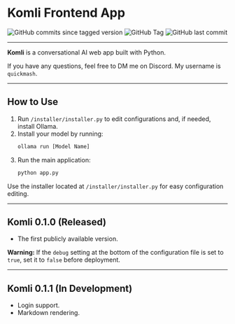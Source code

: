 # Komli Frontend App

![GitHub commits since tagged version](https://img.shields.io/github/commits-since/QuickMash/Komli/0.1.0)
![GitHub Tag](https://img.shields.io/github/v/tag/QuickMash/Komli)
![GitHub last commit](https://img.shields.io/github/last-commit/QuickMash/Komli)

---

**Komli** is a conversational AI web app built with Python.

If you have any questions, feel free to DM me on Discord. My username is `quickmash`.

---

## How to Use
1. Run `/installer/installer.py` to edit configurations and, if needed, install Ollama.
2. Install your model by running:
   ```bash
   ollama run [Model Name]
   ```
3. Run the main application:
   ```bash
   python app.py
   ```

Use the installer located at `/installer/installer.py` for easy configuration editing.

---

## Komli 0.1.0 (Released)
- The first publicly available version.

**Warning:** If the `debug` setting at the bottom of the configuration file is set to `true`, set it to `false` before deployment.

---

## Komli 0.1.1 (In Development)
- Login support.
- Markdown rendering.
